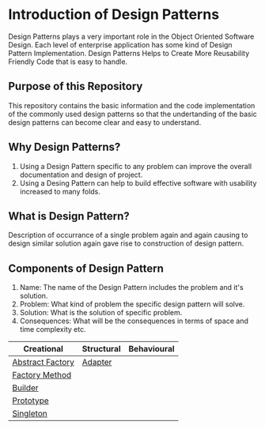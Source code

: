 # Introduction of Design Patterns
Design Patterns plays a very important role in the Object Oriented Software Design. Each level of enterprise application has some kind of Design Pattern Implementation. Design Patterns Helps to Create More Reusability Friendly Code that is easy to handle.

## Purpose of this Repository
This repository contains the basic information and the code implementation of the commonly used design patterns so that the undertanding of the basic design patterns can become clear and easy to understand.

## Why Design Patterns?
1. Using a Design Pattern specific to any problem can improve the overall documentation and design of project.
2. Using a Desing Pattern can help to build effective software with usability increased to many folds.

## What is Design Pattern?
Description of occurrance of a single problem again and again causing to design similar solution again gave rise to construction of design pattern.

## Components of Design Pattern
1. Name: The name of the Design Pattern includes the problem and it's solution.
2. Problem: What kind of problem the specific design pattern will solve.
3. Solution: What is the solution of specific problem.
4. Consequences: What will be the consequences in terms of space and time complexity etc.

| Creational | Structural | Behavioural |
|------------|------------|-------------|
|[Abstract Factory](./Creational/Abstract%20Factory/Readme.md)            |[Adapter](./Structural/Adapter/Readme.md)            |             |
|[Factory Method](./Creational/Factory%20Method/Readme.md)            |            |             |
|[Builder](./Creational/Builder/Readme.md)            |            |             |
|[Prototype](./Creational/Prototype/Readme.md)            |            |             |
|[Singleton](./Creational/Singleton/Readme.md)            |            |             |